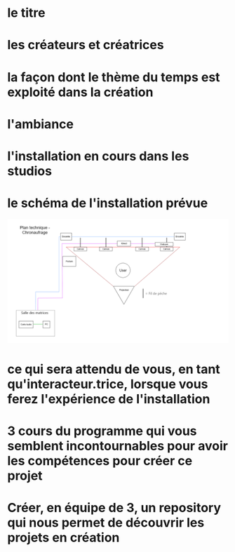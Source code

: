 # le titre


# les créateurs et créatrices


# la façon dont le thème du temps est exploité dans la création


# l'ambiance


# l'installation en cours dans les studios 
# le schéma de l'installation prévue 

![technique.png](media/plan_technique.png)

# ce qui sera attendu de vous, en tant qu'interacteur.trice, lorsque vous ferez l'expérience de l'installation
# 3 cours du programme qui vous semblent incontournables pour avoir les compétences pour créer ce projet
# Créer, en équipe de 3, un repository qui nous permet de découvrir les projets en création

